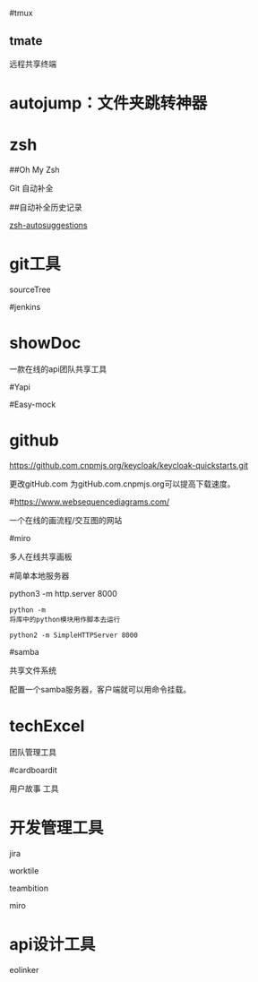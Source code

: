 #tmux

## tmate

远程共享终端





# autojump：文件夹跳转神器



# zsh

##Oh My Zsh 

Git 自动补全

##自动补全历史记录

[zsh-autosuggestions](https://github.com/zsh-users/zsh-autosuggestions)



# git工具

sourceTree





#jenkins





# showDoc

一款在线的api团队共享工具



#Yapi

#Easy-mock





# github

https://github.com.cnpmjs.org/keycloak/keycloak-quickstarts.git

更改gitHub.com 为gitHub.com.cnpmjs.org可以提高下载速度。





#https://www.websequencediagrams.com/

一个在线的画流程/交互图的网站



#miro

多人在线共享画板



#简单本地服务器

python3 -m http.server 8000 

```
python -m
将库中的python模块用作脚本去运行

python2 -m SimpleHTTPServer 8000
```



#samba

共享文件系统

配置一个samba服务器，客户端就可以用命令挂载。





# techExcel

团队管理工具



#cardboardit

用户故事 工具



# 开发管理工具

jira

worktile

teambition

miro



# api设计工具

eolinker

